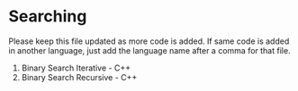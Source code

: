 # Searching

Please keep this file updated as more code is added. If same code is added in another language, just add the language name after a comma for that file.

1. Binary Search Iterative - C++
2. Binary Search Recursive - C++


